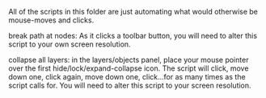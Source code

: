 All of the scripts in this folder are just automating what would otherwise be mouse-moves and clicks.

break path at nodes: As it clicks a toolbar button, you will need to alter this script to your own screen resolution.

collapse all layers: in the layers/objects panel, place your mouse pointer over the first hide/lock/expand-collapse icon. The script will click, move down one, click again, move down one, click...for as many times as the script calls for. You will need to alter this script to your screen resolution.

